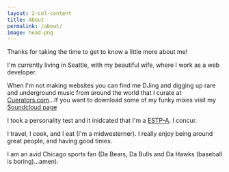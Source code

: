 ```yaml
---
layout: 2-col-content
title: About
permalink: /about/
image: head.png
---
```


Thanks for taking the time to get to know a little more about me! 

I'm currently living in Seattle, with my beautiful wife, where I work as a web developer.

When I'm not making websites you can find me DJing and digging up rare and underground music from around the world that I curate at [Cuerators.com](http://cuerators.com)...If you want to download some of my funky mixes visit my [Soundcloud page](https://soundcloud.com/dmoon/sets/the-mixes)

I took a personality test and it inidcated that I'm a [ESTP-A](http://www.truity.com/personality-type/ESTP). I concur. 

I travel, I cook, and I eat (I'm a midwesterner). I really enjoy being around great people, and having good times. 

I am an avid Chicago sports fan (Da Bears, Da Bulls and Da Hawks (baseball is boring)...amen). 
